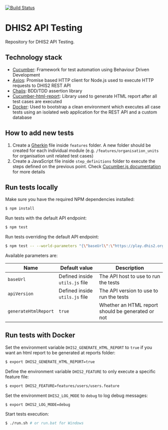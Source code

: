 [![Build Status](https://travis-ci.org/dhis2/api-tests.svg?branch=master)](https://travis-ci.org/dhis2/api-tests)

# DHIS2 API Testing

Repository for DHIS2 API Testing.

## Technology stack

* [Cucumber](https://cucumber.io/): Framework for test automation using Behaviour Driven Development
* [Axios](https://github.com/mzabriskie/axios): Promise based HTTP client for Node.js used to execute HTTP requests to DHIS2 REST API
* [Chaijs](http://chaijs.com/): BDD/TDD assertion library
* [Cucumber-html-report](https://github.com/gkushang/cucumber-html-reporter): Library used to generate HTML report after all test cases are executed
* [Docker](https://www.docker.com/): Used to bootstrap a clean environment which executes all case tests using an isolated web application for the REST API and a custom database

## How to add new tests

1. Create a [Gherkin](https://cucumber.io/docs/reference) file inside `features` folder. A new folder should be created for each individual module (e.g. `/features/organisation_units` for organisation unit related test cases)
2. Create a JavaScript file inside  `step_definitions` folder to execute the steps defined on the previous point. Check [Cucumber.js documentation](https://github.com/cucumber/cucumber-js) for more details

## Run tests locally

Make sure you have the required NPM dependencies installed:

```sh
$ npm install
```

Run tests with the default API endpoint:

```sh
$ npm test
```

Run tests overriding the default API endpoint:

```sh
$ npm test -- --world-parameters "{\"baseUrl\":\"https://play.dhis2.org/demo\",\"apiVersion\":27, \"generateHtmlReport\":false}"
```

Available parameters are:

| Name | Default value | Description |
| --- | --- | --- |
| `baseUrl` | Defined inside `utils.js` file | The API host to use to run the tests  |
| `apiVersion` | Defined inside `utils.js` file | The API version to use to run the tests  |
| `generateHtmlReport` | `true` | Whether an HTML report should be generated or not |

## Run tests with Docker

Set the environment variable `DHIS2_GENERATE_HTML_REPORT` to `true` if you want an html report to be generated at reports folder:

```sh
$ export DHIS2_GENERATE_HTML_REPORT=true
```

Define the environment variable `DHIS2_FEATURE` to only execute a specific feature file:

```sh
$ export DHIS2_FEATURE=features/users/users.feature
```

Set the environment `DHIS2_LOG_MODE` to `debug` to log debug messages:

```sh
$ export DHIS2_LOG_MODE=debug
```

Start tests execution:

```sh
$ ./run.sh # or run.bat for Windows
```
